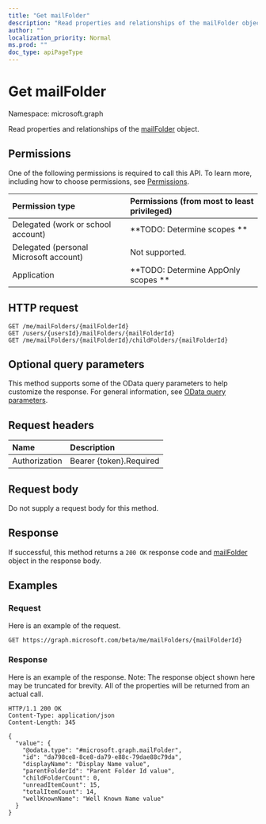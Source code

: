 ```yaml
---
title: "Get mailFolder"
description: "Read properties and relationships of the mailFolder object."
author: ""
localization_priority: Normal
ms.prod: ""
doc_type: apiPageType
---
```


# Get mailFolder

Namespace: microsoft.graph

Read properties and relationships of the [mailFolder](../resources/mailfolder.md) object.

## Permissions
One of the following permissions is required to call this API. To learn more, including how to choose permissions, see [Permissions](/concepts/permissions-reference.md).

|Permission type|Permissions (from most to least privileged)|
|:---|:---|
|Delegated (work or school account)|**TODO: Determine scopes **|
|Delegated (personal Microsoft account)|Not supported.|
|Application|**TODO: Determine AppOnly scopes **|

## HTTP request
<!-- {
  "blockType": "ignored"
}
-->
``` http
GET /me/mailFolders/{mailFolderId}
GET /users/{usersId}/mailFolders/{mailFolderId}
GET /me/mailFolders/{mailFolderId}/childFolders/{mailFolderId}
```

## Optional query parameters
This method supports some of the OData query parameters to help customize the response. For general information, see [OData query parameters](/graph/query-parameters).

## Request headers
|Name|Description|
|:---|:---|
|Authorization|Bearer {token}.Required|

## Request body
Do not supply a request body for this method.

## Response
If successful, this method returns a `200 OK` response code and [mailFolder](../resources/mailfolder.md) object in the response body.

## Examples

### Request
Here is an example of the request.
<!-- {
  "blockType": "request",
  "name": "get_mailfolder"
}
-->
``` http
GET https://graph.microsoft.com/beta/me/mailFolders/{mailFolderId}
```

### Response
Here is an example of the response. Note: The response object shown here may be truncated for brevity. All of the properties will be returned from an actual call.
<!-- {
  "blockType": "response",
  "truncated": true,
  "@odata.type": "microsoft.graph.mailFolder"
}
-->
``` http
HTTP/1.1 200 OK
Content-Type: application/json
Content-Length: 345

{
  "value": {
    "@odata.type": "#microsoft.graph.mailFolder",
    "id": "da798ce8-8ce8-da79-e88c-79dae88c79da",
    "displayName": "Display Name value",
    "parentFolderId": "Parent Folder Id value",
    "childFolderCount": 0,
    "unreadItemCount": 15,
    "totalItemCount": 14,
    "wellKnownName": "Well Known Name value"
  }
}
```


